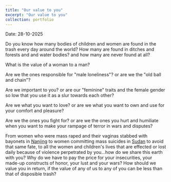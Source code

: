 ```yaml
---
title: "Our value to you"
excerpt: "Our value to you"
collection: portfolio
---
```


Date: 28-10-2025

Do you know how many bodies of children and women are found in the trash every day around the world? How many are found in ditches and forests and and water bodies? and how many are never found at all?

What is the value of a woman to a man?

Are we the ones responsible for "male loneliness"? or are we the "old ball and chain"?

Are we important to you? or are our "feminine" traits and the female gender so low that you use it as a slur towards each other?

Are we what you want to love? or are we what you want to own and use for your comfort and pleasure?

Are we the ones you fight for? or are we the ones you hurt and humiliate when you want to make your rampage of terror in wars and disputes?


From women who were mass raped and their vaginas stabbed with bayonets in [Nanjing](https://en.wikipedia.org/wiki/Nanjing_Massacre) to women committing mass suicides in [Sudan](https://www.darfurwomenaction.org/press_release/over-120-civilians-killed-and-over-130-women-committed-suicide-to-escape-rape-by-rsf/) to avoid that same fate, to all the women and children's lives that are effected or lost daily because of violence perpetrated by you...how do we share this earth with you? Why do we have to pay the price for your insecurities, your made-up constructs of honor, your lust and your wars? How should we value you in return, if the value of any of us to any of you can be less than that of disposible trash? 
